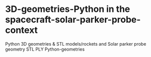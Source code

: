 # 3D-geometries-Python in the spacecraft-solar-parker-probe-context
Python 3D geometries &amp; STL models/rockets and Solar parker probe geometry
STL
PLY
Python-geometries
